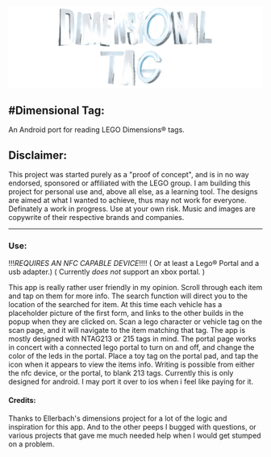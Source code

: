 ﻿![TitleImg](https://github.com/Absent-reality/Dimensional-Tag/blob/master/Resources/Images/Animation/logo65.png?raw=true)

#**Dimensional Tag:**
------------------
An Android port for reading LEGO Dimensions® tags. 

## Disclaimer:
This project was started purely as a "proof of concept", and is in no way endorsed, sponsored or affiliated with the LEGO group.
I am building this project for personal use and, above all else, as a learning tool. The designs are aimed at what I wanted to achieve, thus may not work for everyone. 
Definately a work in progress. Use at your own risk. Music and images are copywrite of their respective brands and companies.


-----------------------

### Use:
!!!*REQUIRES AN NFC CAPABLE DEVICE*!!!!
( Or at least a Lego® Portal and a usb adapter.)
( Currently *does not* support an xbox portal. )

This app is really rather user friendly in my opinion. Scroll through each item and tap on them for more info. The search function will direct you to the location of the 
searched for item. At this time each vehicle has a placeholder picture of the first form, and links to the other builds in the popup when they are clicked on. Scan a lego 
character or vehicle tag on the scan page, and it will navigate to the item matching that tag. The app is mostly designed with NTAG213 or 215 tags in mind. The portal page 
works in concert with a connected lego portal to turn on and off, and change the color of the leds in the portal. Place a toy tag on the portal pad, and tap the icon when it 
appears to view the items info. Writing is possible from either the nfc device, or the portal, to blank 213 tags. Currently this is only designed for android. I may port it 
over to ios when i feel like paying for it. 


#### Credits:
Thanks to Ellerbach's dimensions project for a lot of the logic and inspiration for this app. 
And to the other peeps I bugged with questions, or various projects that gave me much needed help when I would get stumped on a problem.
